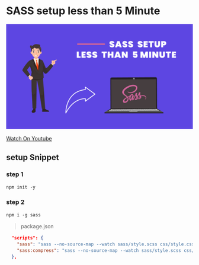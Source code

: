 # SASS setup less than 5 Minute

![sass-setup](thumbnail.png)

[Watch On Youtube](https://youtu.be/K7zmx_kwtX0)

## setup Snippet

### step 1
```npm command
npm init -y
```
### step 2
```sass install command
npm i -g sass
```

> package.json

```json
  "scripts": {
    "sass": "sass --no-source-map --watch sass/style.scss css/style.css",
    "sass:compress": "sass --no-source-map --watch sass/style.scss css/compress.css --style compressed"
  },
```